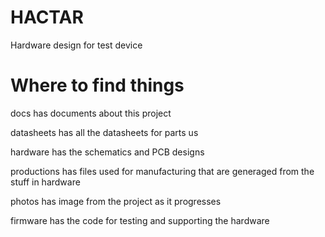 # HACTAR

Hardware design for test device

# Where to find things

docs has documents about this project 

datasheets has all the datasheets for parts us

hardware has the schematics and PCB designs 

productions has files used for manufacturing that are generaged from the
stuff in hardware 

photos has image from the project as it progresses 

firmware has the code for testing and supporting the hardware 


